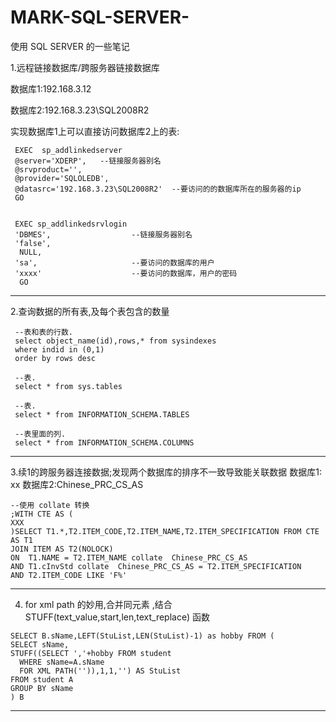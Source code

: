 # MARK-SQL-SERVER-
使用 SQL SERVER 的一些笔记

1.远程链接数据库/跨服务器链接数据库

数据库1:192.168.3.12

数据库2:192.168.3.23\SQL2008R2

实现数据库1上可以直接访问数据库2上的表:

```
 EXEC  sp_addlinkedserver
 @server='XDERP',   --链接服务器别名
 @srvproduct='',
 @provider='SQLOLEDB',
 @datasrc='192.168.3.23\SQL2008R2'  --要访问的的数据库所在的服务器的ip
 GO


 EXEC sp_addlinkedsrvlogin
 'DBMES',                  --链接服务器别名
 'false', 
  NULL,
 'sa',                     --要访问的数据库的用户              
 'xxxx'                    --要访问的数据库，用户的密码
  GO
```


***

2.查询数据的所有表,及每个表包含的数量

```
 --表和表的行数.
 select object_name(id),rows,* from sysindexes 
 where indid in (0,1)
 order by rows desc

 --表.
 select * from sys.tables

 --表.
 select * from INFORMATION_SCHEMA.TABLES

 --表里面的列.
 select * from INFORMATION_SCHEMA.COLUMNS
```
***
3.续1的跨服务器连接数据;发现两个数据库的排序不一致导致能关联数据
数据库1: xx
数据库2:Chinese_PRC_CS_AS
```
--使用 collate 转换
;WITH CTE AS (
XXX
)SELECT T1.*,T2.ITEM_CODE,T2.ITEM_NAME,T2.ITEM_SPECIFICATION FROM CTE  AS T1
JOIN ITEM AS T2(NOLOCK) 
ON  T1.NAME = T2.ITEM_NAME collate  Chinese_PRC_CS_AS 
AND T1.cInvStd collate  Chinese_PRC_CS_AS = T2.ITEM_SPECIFICATION 
AND T2.ITEM_CODE LIKE 'F%'
```

***
4. for xml path 的妙用,合并同元素  ,结合  STUFF(text_value,start,len,text_replace) 函数
```
SELECT B.sName,LEFT(StuList,LEN(StuList)-1) as hobby FROM (  
SELECT sName,  
STUFF((SELECT ','+hobby FROM student   
  WHERE sName=A.sName   
  FOR XML PATH('')),1,1,'') AS StuList  
FROM student A   
GROUP BY sName  
) B    
```



***
